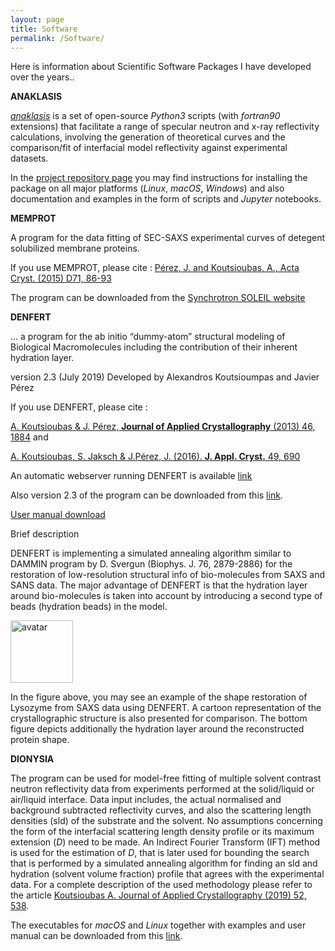 ```yaml
---
layout: page
title: Software
permalink: /Software/
---
```


Here is information about Scientific Software Packages I have developed over the years..

**ANAKLASIS**

[_anaklasis_](https://doi.org/10.1107/S1600576721009262) is a set of open-source _Python3_ scripts (with _fortran90_ extensions) that facilitate a range of specular neutron and x-ray reflectivity calculations, involving the generation of theoretical curves and the comparison/fit of interfacial model reflectivity against experimental datasets. 

In the [project repository page](https://github.com/alexandros-koutsioumpas/anaklasis) you may find instructions for installing the package on all major platforms (_Linux_, _macOS_, _Windows_) and also documentation and examples in the form of scripts and _Jupyter_ notebooks.

**MEMPROT**

A program for the data fitting of SEC-SAXS experimental curves of detegent solubilized membrane proteins.

If you use MEMPROT, please cite :
[Pérez, J. and Koutsioubas, A., Acta Cryst. (2015) D71, 86-93](http://dx.doi.org/10.1107/S1399004714016678)

The program can be downloaded from the [Synchrotron SOLEIL website](https://www.synchrotron-soleil.fr/en/beamlines/swing)

**DENFERT**

... a program for the ab initio “dummy-atom” structural modeling of Biological Macromolecules including the contribution of their inherent hydration layer.

version 2.3 (July 2019)
Developed by Alexandros Koutsioumpas and Javier Pérez

If you use DENFERT, please cite :

[A. Koutsioubas & J. Pérez, **Journal of Applied Crystallography** (2013) 46, 1884](http://scripts.iucr.org/cgi-bin/paper?kk5146) and

[A. Koutsioubas, S. Jaksch & J.Pérez, J. (2016). **J. Appl. Cryst.** 49, 690](http://dx.doi.org/10.1107/S1600576716003393)

An automatic webserver running DENFERT is available [link](https://alexandros-koutsioumpas.github.io/Denfert/)

Also version 2.3 of the program can be downloaded from this [link]({{site.baseurl}}/assets/denfert_v2p3.zip).

[User manual download]({{site.baseurl}}/assets/denfert_manual.pdf)

Brief description


DENFERT is implementing a simulated annealing algorithm similar to DAMMIN program by D. Svergun (Biophys. J. 76, 2879-2886) for the restoration of low-resolution structural info of bio-molecules from SAXS and SANS data. The major advantage of DENFERT is that the hydration layer around bio-molecules is taken into account by introducing a second type of beads (hydration beads) in the model.

<img src="{{site.baseurl}}/assets/img-denfert.jpg" alt="avatar" width="100"/>

In the figure above, you may see an example of the shape restoration of Lysozyme from SAXS data using DENFERT. A cartoon representation of the crystallographic structure is also presented for comparison. The bottom figure depicts additionally the hydration layer around the reconstructed protein shape.


**DIONYSIA**

The program can be used for model-free fitting of multiple solvent contrast neutron reflectivity data from experiments performed at the solid/liquid or air/liquid interface. Data input includes, the actual normalised and background subtracted reflectivity curves, and also the scattering length densities (sld) of the substrate and the solvent. No assumptions concerning the form of the interfacial scattering length density profile or its maximum extension (_D_) need to be made. An Indirect Fourier Transform (IFT) method is used for the estimation of _D_, that is later used for bounding the search that is performed by a simulated annealing algorithm for finding an sld and hydration (solvent volume fraction) profile that agrees with the experimental data. For a complete description of the used methodology please refer to the article [Koutsioubas A. Journal of Applied Crystallography (2019) 52, 538](https://doi.org/10.1107/S1600576719003534).

The executables for _macOS_ and _Linux_ together with examples and user manual can be downloaded from this [link](https://doi.org//10.1107/S1600576719003534/kc5089sup1.zip).
